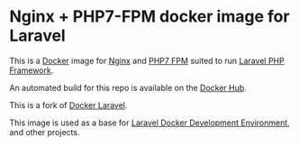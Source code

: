 # Nginx + PHP7-FPM docker image for Laravel

This is a [Docker](http://www.docker.com) image for [Nginx](http://nginx.org/) and [PHP7 FPM](http://php-fpm.org/) suited to run [Laravel PHP Framework](http://laravel.com/).

An automated build for this repo is available on the [Docker Hub](https://registry.hub.docker.com/u/benyanke/nginx-php7-fpm/).

This is a fork of [Docker Laravel](https://github.com/vcarreira/docker-nginx-php7-fpm).

This image is used as a base for [Laravel Docker Development Environment](https://github.com/benyanke/laravel-dev-env), and other projects.
